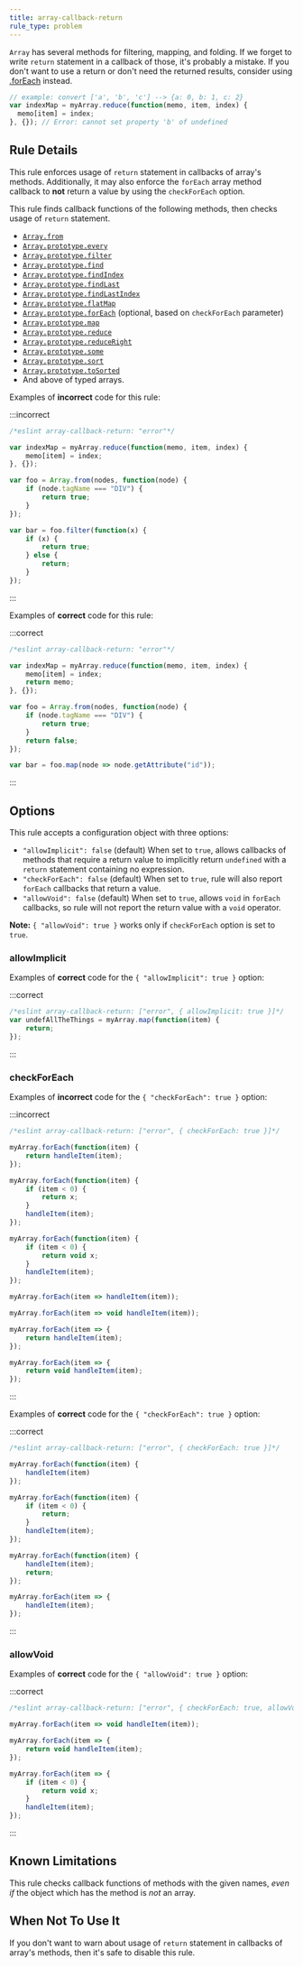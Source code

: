 ```yaml
---
title: array-callback-return
rule_type: problem
---
```


`Array` has several methods for filtering, mapping, and folding.
If we forget to write `return` statement in a callback of those, it's probably a mistake. If you don't want to use a return or don't need the returned results, consider using [.forEach](https://developer.mozilla.org/en-US/docs/Web/JavaScript/Reference/Global_Objects/Array/forEach) instead.

```js
// example: convert ['a', 'b', 'c'] --> {a: 0, b: 1, c: 2}
var indexMap = myArray.reduce(function(memo, item, index) {
  memo[item] = index;
}, {}); // Error: cannot set property 'b' of undefined
```

## Rule Details

This rule enforces usage of `return` statement in callbacks of array's methods.
Additionally, it may also enforce the `forEach` array method callback to **not** return a value by using the `checkForEach` option.

This rule finds callback functions of the following methods, then checks usage of `return` statement.

*   [`Array.from`](https://www.ecma-international.org/ecma-262/6.0/#sec-array.from)
*   [`Array.prototype.every`](https://www.ecma-international.org/ecma-262/6.0/#sec-array.prototype.every)
*   [`Array.prototype.filter`](https://www.ecma-international.org/ecma-262/6.0/#sec-array.prototype.filter)
*   [`Array.prototype.find`](https://www.ecma-international.org/ecma-262/6.0/#sec-array.prototype.find)
*   [`Array.prototype.findIndex`](https://www.ecma-international.org/ecma-262/6.0/#sec-array.prototype.findindex)
*   [`Array.prototype.findLast`](https://tc39.es/ecma262/#sec-array.prototype.findlast)
*   [`Array.prototype.findLastIndex`](https://tc39.es/ecma262/#sec-array.prototype.findlastindex)
*   [`Array.prototype.flatMap`](https://www.ecma-international.org/ecma-262/10.0/#sec-array.prototype.flatmap)
*   [`Array.prototype.forEach`](https://www.ecma-international.org/ecma-262/6.0/#sec-array.prototype.foreach) (optional, based on `checkForEach` parameter)
*   [`Array.prototype.map`](https://www.ecma-international.org/ecma-262/6.0/#sec-array.prototype.map)
*   [`Array.prototype.reduce`](https://www.ecma-international.org/ecma-262/6.0/#sec-array.prototype.reduce)
*   [`Array.prototype.reduceRight`](https://www.ecma-international.org/ecma-262/6.0/#sec-array.prototype.reduceright)
*   [`Array.prototype.some`](https://www.ecma-international.org/ecma-262/6.0/#sec-array.prototype.some)
*   [`Array.prototype.sort`](https://www.ecma-international.org/ecma-262/6.0/#sec-array.prototype.sort)
*   [`Array.prototype.toSorted`](https://tc39.es/ecma262/#sec-array.prototype.tosorted)
*   And above of typed arrays.

Examples of **incorrect** code for this rule:

:::incorrect

```js
/*eslint array-callback-return: "error"*/

var indexMap = myArray.reduce(function(memo, item, index) {
    memo[item] = index;
}, {});

var foo = Array.from(nodes, function(node) {
    if (node.tagName === "DIV") {
        return true;
    }
});

var bar = foo.filter(function(x) {
    if (x) {
        return true;
    } else {
        return;
    }
});
```

:::

Examples of **correct** code for this rule:

:::correct

```js
/*eslint array-callback-return: "error"*/

var indexMap = myArray.reduce(function(memo, item, index) {
    memo[item] = index;
    return memo;
}, {});

var foo = Array.from(nodes, function(node) {
    if (node.tagName === "DIV") {
        return true;
    }
    return false;
});

var bar = foo.map(node => node.getAttribute("id"));
```

:::

## Options

This rule accepts a configuration object with three options:

*   `"allowImplicit": false` (default) When set to `true`, allows callbacks of methods that require a return value to implicitly return `undefined` with a `return` statement containing no expression.
*   `"checkForEach": false` (default) When set to `true`, rule will also report `forEach` callbacks that return a value.
*   `"allowVoid": false` (default) When set to `true`, allows `void` in `forEach` callbacks, so rule will not report the return value with a `void` operator.

**Note:** `{ "allowVoid": true }` works only if `checkForEach` option is set to `true`.

### allowImplicit

Examples of **correct** code for the `{ "allowImplicit": true }` option:

:::correct

```js
/*eslint array-callback-return: ["error", { allowImplicit: true }]*/
var undefAllTheThings = myArray.map(function(item) {
    return;
});
```

:::

### checkForEach

Examples of **incorrect** code for the `{ "checkForEach": true }` option:

:::incorrect

```js
/*eslint array-callback-return: ["error", { checkForEach: true }]*/

myArray.forEach(function(item) {
    return handleItem(item);
});

myArray.forEach(function(item) {
    if (item < 0) {
        return x;
    }
    handleItem(item);
});

myArray.forEach(function(item) {
    if (item < 0) {
        return void x;
    }
    handleItem(item);
});

myArray.forEach(item => handleItem(item));

myArray.forEach(item => void handleItem(item));

myArray.forEach(item => {
    return handleItem(item);
});

myArray.forEach(item => {
    return void handleItem(item);
});
```

:::

Examples of **correct** code for the `{ "checkForEach": true }` option:

:::correct

```js
/*eslint array-callback-return: ["error", { checkForEach: true }]*/

myArray.forEach(function(item) {
    handleItem(item)
});

myArray.forEach(function(item) {
    if (item < 0) {
        return;
    }
    handleItem(item);
});

myArray.forEach(function(item) {
    handleItem(item);
    return;
});

myArray.forEach(item => {
    handleItem(item);
});
```

:::

### allowVoid

Examples of **correct** code for the `{ "allowVoid": true }` option:

:::correct

```js
/*eslint array-callback-return: ["error", { checkForEach: true, allowVoid: true }]*/

myArray.forEach(item => void handleItem(item));

myArray.forEach(item => {
    return void handleItem(item);
});

myArray.forEach(item => {
    if (item < 0) {
        return void x;
    }
    handleItem(item);
});
```

:::

## Known Limitations

This rule checks callback functions of methods with the given names, _even if_ the object which has the method is _not_ an array.

## When Not To Use It

If you don't want to warn about usage of `return` statement in callbacks of array's methods, then it's safe to disable this rule.
